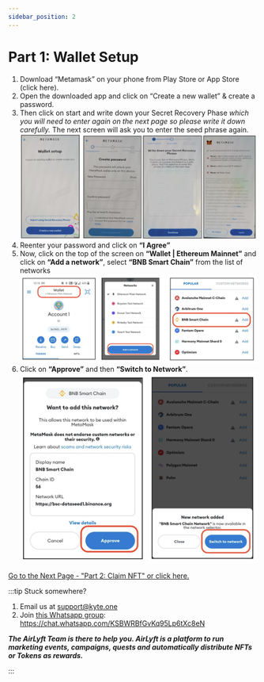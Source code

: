 ```yaml
---
sidebar_position: 2
---
```


# Part 1: Wallet Setup
1. Download “Metamask” on your phone from Play Store or App Store (click here).
2. Open the downloaded app and click on “Create a new wallet” & create a password.
3. Then click on start and write down your Secret Recovery Phase _which you will need to enter again on the next page so please write it down carefully._ The next screen will ask you to enter the seed phrase again.
![](./images/wallet.png)
4. Reenter your password and click on **“I Agree”**
5. Now, click on the top of the screen on **“Wallet | Ethereum Mainnet”** and click on **“Add a network”**, select **“BNB Smart Chain”** from the list of networks
![](./images/addnetwork.png)
6. Click on **“Approve”** and then **“Switch to Network”**. 
![](./images/switchnetwork.png)

[Go to the Next Page - "Part 2: Claim NFT" or click here.](./part2)

:::tip Stuck somewhere?

1. Email us at support@kyte.one
2. Join [this Whatsapp group](https://chat.whatsapp.com/KSBWRBfGvKq95Lp6tXc8eN): https://chat.whatsapp.com/KSBWRBfGvKq95Lp6tXc8eN

**_The AirLyft Team is there to help you. AirLyft is a platform to run marketing events, campaigns, quests and automatically distribute NFTs or Tokens as rewards._**

:::